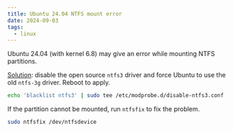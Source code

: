 ```yaml
---
title: Ubuntu 24.04 NTFS mount error
date: 2024-09-03
tags:
  - linux
---
```


Ubuntu 24.04 (with kernel 6.8) may give an error while mounting NTFS partitions.

[Solution](https://bugs.launchpad.net/ubuntu/+source/ntfs-3g/+bug/2062972): disable the open source `ntfs3` driver and force Ubuntu to use the old `ntfs-3g` driver. Reboot to apply.

```sh
echo 'blacklist ntfs3' | sudo tee /etc/modprobe.d/disable-ntfs3.conf
```

<!-- more -->

If the partition cannot be mounted, run `ntfsfix` to fix the problem.

```sh
sudo ntfsfix /dev/ntfsdevice
```
